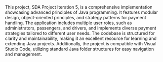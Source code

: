 This project, SDA Project Iteration 5, is a comprehensive implementation showcasing advanced principles of Java programming. It features modular design, object-oriented principles, and strategy patterns for payment handling. The application includes multiple user roles, such as administrators, passengers, and drivers, and implements diverse payment strategies tailored to different user needs. The codebase is structured for clarity and maintainability, making it an excellent resource for learning and extending Java projects. Additionally, the project is compatible with Visual Studio Code, utilizing standard Java folder structures for easy navigation and management.



